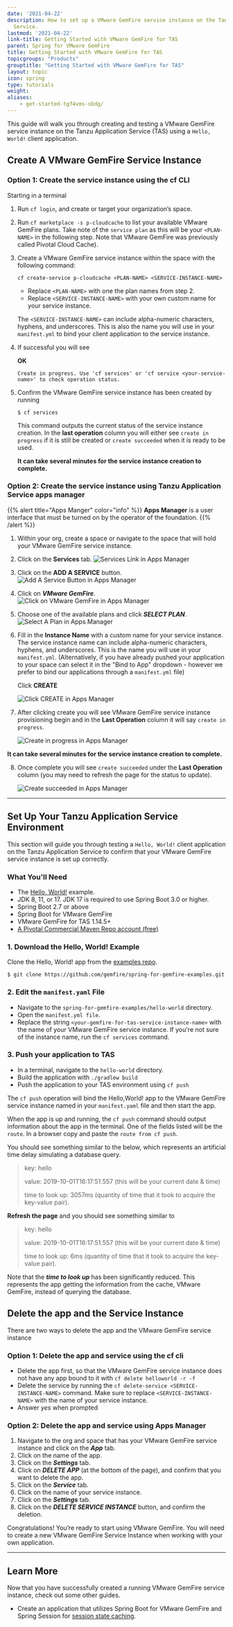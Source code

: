 ```yaml
---
date: '2021-04-22'
description: How to set up a VMware GemFire service instance on the Tanzu Application
  Service.
lastmod: '2021-04-22'
link-title: Getting Started with VMware GemFire for TAS
parent: Spring for VMware GemFire
title: Getting Started with VMware GemFire for TAS
topicgroups: "Products"
grouptitle: "Getting Started with VMware GemFire for TAS"
layout: topic
icon: spring
type: tutorials
weight: 
aliases:
    - get-started-tgf4vms-sbdg/
---
```


This guide will walk you through creating and testing a VMware GemFire service instance on the Tanzu Application Service (TAS) using a `Hello, World!` client application.


## Create A VMware GemFire Service Instance

### Option 1: Create the service instance using the cf CLI

Starting in a terminal

1. Run `cf login`, and create or target your organization’s space.

2. Run `cf marketplace -s p-cloudcache` to list your available VMware GemFire plans. Take note of the `service plan` as this will be your `<PLAN-NAME>` in the following step. Note that VMware GemFire was previously called Pivotal Cloud Cache).

3. Create a VMware GemFire service instance within the space with the following command:
   
   `cf create-service p-cloudcache <PLAN-NAME> <SERVICE-INSTANCE-NAME>`
   
   * Replace `<PLAN-NAME>` with one the plan names from step 2.
   * Replace `<SERVICE-INSTANCE-NAME>` with your own custom name for your service instance.
    
    The `<SERVICE-INSTANCE-NAME>` can include alpha-numeric characters, hyphens, and underscores. This is also the name you will use in your `manifest.yml` to bind your client application to the service instance.
   
4.  If successful you will see 
    
    **OK**
    
    `Create in progress. Use 'cf services' or 'cf service <your-service-name>' to check operation status.`
   
5. Confirm the VMware GemFire service instance has been created by running  
   
   `$ cf services`
   
   This command outputs the current status of the service instance creation.  In the **last operation** column you will either see `create in progress` if it is still be created or `create succeeded` when it is ready to be used.
   
   **It can take several minutes for the service instance creation to complete.**
     
   
### Option 2: Create the service instance using Tanzu Application Service apps manager



{{% alert title="Apps Manger" color="info" %}}
**Apps Manager** is a user interface that must be turned on by the operator of the foundation.
{{% /alert %}} 



1. Within your org, create a space or navigate to the space that will hold your VMware GemFire service instance.



2. Click on the **Services** tab.
    ![Services Link in Apps Manager](images/Service_Tab_in_Apps_Manager.png)



3.  Click on the **ADD A SERVICE** button.
    ![Add A Service Button in Apps Manager](images/add_a_service_button.png)



4.  Click on ***VMware GemFire***.
    ![Click on VMware GemFire in Apps Manager](images/gemfire_apps_manager.png)



5. Choose one of the available plans and click ***SELECT PLAN***.
     ![Select A Plan in Apps Manager](images/select_a_plan.png)



6.  Fill in the **Instance Name** with a custom name for your service instance. The service instance name can include alpha-numeric characters, hyphens, and underscores. This is the name you will use in your `manifest.yml`.  (Alternatively, if you have already pushed your application to your space can select it in the "Bind to App" dropdown - however we prefer to bind our applications through a `manifest.yml` file)
    
    Click **CREATE**
    
    ![Click CREATE in Apps Manager](images/click_CREATE_button.png)


7.  After clicking create you will see VMware GemFire service instance provisioning begin and in the **Last Operation** column it will say `create in progress`.
    
     ![Create in progress in Apps Manager](images/create_in_progress.png)



**It can take several minutes for the service instance creation to complete.**



8.  Once complete you will see `create succeeded` under the **Last Operation** column (you may need to refresh the page for the status to update).

    ![Create succeeded in Apps Manager](images/create_succeeded.png)

---

## Set Up Your Tanzu Application Service Environment

This section will guide you through testing a `Hello, World!` client application on the Tanzu Application Service to confirm that your VMware GemFire service instance is set up correctly.

### What You'll Need

* The [Hello, World!](https://github.com/gemfire/spring-for-gemfire-examples/tree/main/hello-world) example.
* JDK 8, 11, or 17. JDK 17 is required to use Spring Boot 3.0 or higher.
* Spring Boot 2.7 or above
* Spring Boot for VMware GemFire
* VMware GemFire for TAS 1.14.5+
* [A Pivotal Commercial Maven Repo account (free)](https://commercial-repo.pivotal.io/login/auth)


###  1. Download the Hello, World! Example

Clone the Hello, World! app from the [examples repo](https://github.com/gemfire/spring-for-gemfire-examples). 

```
$ git clone https://github.com/gemfire/spring-for-gemfire-examples.git
```

### 2. Edit the `manifest.yaml` File

* Navigate to the `spring-for-gemfire-examples/hello-world` directory. 
* Open the `manifest.yml file`. 
* Replace the string `<your-gemfire-for-tas-service-instance-name>` with the name of your VMware GemFire service instance. If you're not sure of the instance name, run the `cf services` command.


### 3. Push your application to TAS

* In a terminal, navigate to the `hello-world` directory.
* Build the application with `./gradlew build`
* Push the application to your TAS environment using `cf push`

The `cf push` operation will bind the Hello,World! app to the VMware GemFire service instance named in your `manifest.yaml` file  and then start the app.

 When the app is up and running, the `cf push` command should output information about the app in the terminal.  One of the fields listed will be the `route`.  In a browser copy and paste the `route from cf push`.
 
 You should see something similar to the below, which represents an artificial time delay simulating a database query.
 
> key: hello
>
>value: 2019-10-01T16:17:51.557 (this will be your current date & time)
>
>time to look up: 3057ms (quantity of time that it took to acquire the key-value pair).  


**Refresh the page** and you should see something similar to

> key: hello
>
>value: 2019-10-01T16:17:51.557 (this will be your current date & time)
>
>time to look up: 6ms (quantity of time that it took to acquire the key-value pair).

Note that the ***time to look up*** has been significantly reduced. This represents the app getting the information from the cache, VMware GemFire, instead of querying the database.

## Delete the app and the Service Instance

There are two ways to delete the app and the VMware GemFire service instance

### Option 1: Delete the app and service using the cf cli

* Delete the app first, so that the VMware GemFire service instance does not have any app bound to it with `cf delete helloworld -r -f`
* Delete the service by running the `cf delete-service <SERVICE-INSTANCE-NAME>` command. Make sure to replace `<SERVICE-INSTANCE-NAME>` with the name of your service instance. 
* Answer *yes* when prompted

### Option 2: Delete the app and service using Apps Manager

1. Navigate to the org and space that has your VMware GemFire service instance and click on the ***App*** tab.
2. Click on the name of the app.
3. Click on the ***Settings*** tab.
4. Click on ***DELETE APP*** (at the bottom of the page), and confirm that you want to delete the app.
5. Click on the ***Service*** tab.
6. Click on the name of your service instance.
7. Click on the ***Settings*** tab.
8. Click on the ***DELETE SERVICE INSTANCE*** button, and confirm the deletion.

Congratulations! You’re ready to start using VMware GemFire. You will need to create a new VMware GemFire Service Instance when working with your own application.

---

 ## Learn More
 
 Now that you have successfully created a running VMware GemFire service instance, check out some other guides.
    
  * Create an application that utilizes Spring Boot for VMware GemFire and Spring Session for [session state caching](/tutorials/spring-for-gemfire/session-state-cache-sbgf).